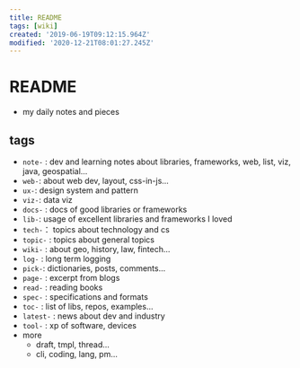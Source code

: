 ```yaml
---
title: README
tags: [wiki]
created: '2019-06-19T09:12:15.964Z'
modified: '2020-12-21T08:01:27.245Z'
---
```


# README

- my daily notes and pieces  

## tags

- `note-` : dev and learning notes about libraries, frameworks, web, list, viz, java, geospatial...
- `web-`: about web dev, layout, css-in-js...
- `ux-`: design system and pattern
- `viz-`: data viz
- `docs-` : docs of good libraries or frameworks
- `lib-`: usage of excellent libraries and frameworks I loved
- `tech-`： topics about technology and cs
- `topic-` : topics about general topics
- `wiki-` : about geo, history, law, fintech...
- `log-` : long term logging
- `pick-`: dictionaries, posts, comments...
- `page-` : excerpt from blogs
- `read-` : reading books
- `spec-` : specifications and formats
- `toc-` : list of libs, repos, examples...
- `latest-` : news about dev and industry
- `tool-` : xp of software, devices
- more
  - draft, tmpl, thread...
  - cli, coding, lang, pm... 
